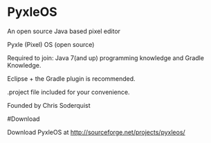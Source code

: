 # PyxleOS
An open source Java based pixel editor

Pyxle (Pixel) OS (open source)

Required to join: Java 7(and up) programming knowledge and Gradle Knowledge.

Eclipse + the Gradle plugin is recommended. 

.project file included for your convenience.

Founded by Chris Soderquist

#Download

Download PyxleOS at http://sourceforge.net/projects/pyxleos/